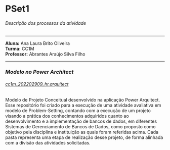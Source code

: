 
# PSet1
###### Descrição dos processos da atividade

****

**Aluna:** Ana Laura Brito Oliveira </br>
**Turma:** CC1M </br>
**Professor:** Abrantes Araújo Silva Filho </br>

****

### ***Modelo no Power Architect***
###### [cc1m_202202909_hr.arquitect]([https://duckduckgo.com](https://github.com/aurahtml/uvv_bd_1_cc1m/blob/main/pset1/cc1m_202202909_hr.architect) "Projeto Conceitual")
<p>Modelo de Projeto Conceitual desenvolvido na aplicação Power Arquitect. Esse repositório foi criado para a execução de uma atividade avaliativa em modelo de Problem-Setting, contando com a execução de um projeto visando a prática dos conhecimentos adquiridos quanto ao desenvolvimento e a implementação de bancos de dados, em diferentes Sistemas de Gerenciamento de Bancos de Dados, como proposto como objetivo pela disciplina e instituição as quais foram referidas acima. Cada pasta representa uma etapa de realização desse projeto, de forma alinhada com a divisão das atividades solicitadas.</p>
